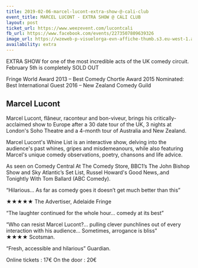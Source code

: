 ```yaml
---
title: 2019-02-06-marcel-lucont-extra-show-@-cali-club
event_title: MARCEL LUCONT - EXTRA SHOW @ CALI CLUB
layout: post
ticket_url: https://www.weezevent.com/lucontcali
fb_url: https://www.facebook.com/events/2273507809639326
image_url: https://wzeweb-p-visuelorga-evn-affiche-thumb.s3.eu-west-1.amazonaws.com/affiche_417434.thumb53700.1548513638.jpg
availability: extra
---
```

EXTRA SHOW for one of the most incredible acts of the UK comedy circuit.  February 5th is completely SOLD OUT

Fringe World Award 2013 – Best Comedy
Chortle Award 2015
Nominated: Best International Guest 2016 – New Zealand Comedy Guild


## Marcel Lucont

Marcel Lucont, flâneur, raconteur and bon-viveur, brings his critically-acclaimed show to Europe after a 30 date tour of the UK, 3 nights at London's Soho Theatre and a 4-month tour of Australia and New Zealand.

Marcel Lucont's Whine List is an interactive show, delving into the audience's past whines, gripes and misdemeanours, while also featuring Marcel's unique comedy observations, poetry, chansons and life advice.

As seen on Comedy Central At The Comedy Store, BBC1’s The John Bishop Show and Sky Atlantic’s Set List, Russel Howard's Good News,.and Tonightly With Tom Ballard (ABC Comedy).

“Hilarious… As far as comedy goes it doesn’t get much better than this”

★★★★★ The Advertiser, Adelaide Fringe

“The laughter continued for the whole hour… comedy at its best”

“Who can resist Marcel Lucont?… pulling clever punchlines out of every interaction with his audience... Sometimes, arrogance is bliss” ★★★★ Scotsman.

“Fresh, accessible and hilarious” Guardian.

Online tickets : 17€
On the door : 20€
